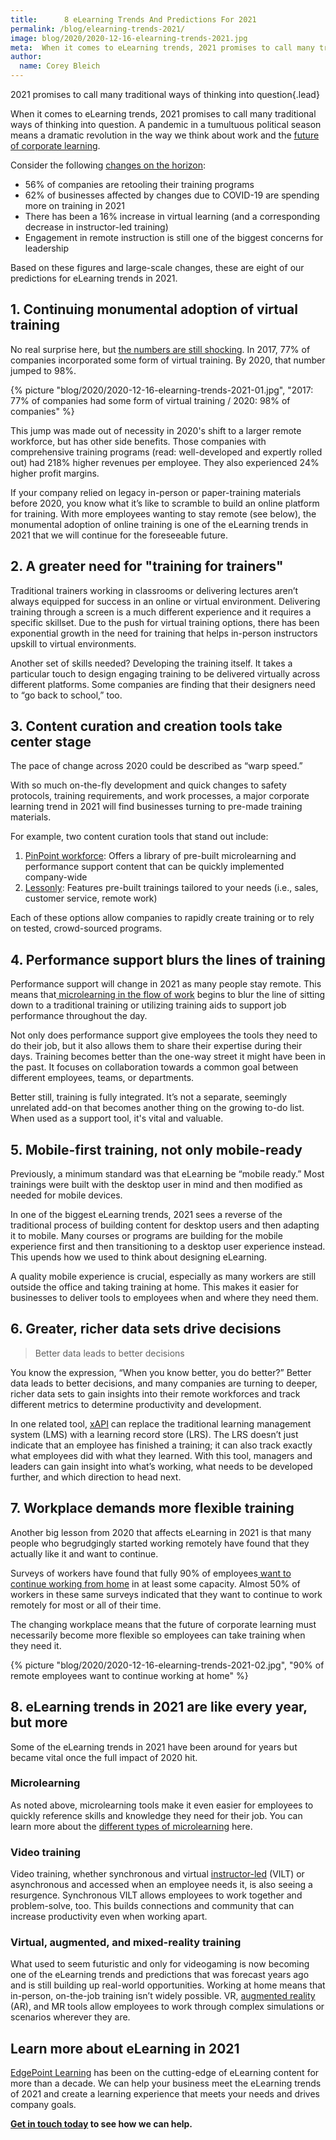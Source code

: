 ```yaml
---
title:      8 eLearning Trends And Predictions For 2021
permalink: /blog/elearning-trends-2021/
image: blog/2020/2020-12-16-elearning-trends-2021.jpg
meta:  When it comes to eLearning trends, 2021 promises to call many traditional ways of thinking into question. These are our predictions for 2021 trends.
author:
  name: Corey Bleich
---
```


2021 promises to call many traditional ways of thinking into question{.lead}

When it comes to eLearning trends, 2021 promises to call many traditional ways of thinking into question. A pandemic in a tumultuous political season means a dramatic revolution in the way we think about work and the [future of corporate learning](/blog/future-of-corporate-training-2019/). 

Consider the following [changes on the horizon](https://www.nxtbook.com/nxtbooks/trainingindustry/tiq_20200708/index.php#/p/4):

* 56% of companies are retooling their training programs
* 62% of businesses affected by changes due to COVID-19 are spending more on training in 2021
* There has been a 16% increase in virtual learning (and a corresponding decrease in instructor-led training)
* Engagement in remote instruction is still one of the biggest concerns for leadership

Based on these figures and large-scale changes, these are eight of our predictions for eLearning trends in 2021.

## 1. Continuing monumental adoption of virtual training 

No real surprise here, but [the numbers are still shocking](https://techjury.net/blog/elearning-statistics/). In 2017, 77% of companies incorporated some form of virtual training. By 2020, that number jumped to 98%. 

{% picture "blog/2020/2020-12-16-elearning-trends-2021-01.jpg", "2017: 77% of companies had some form of virtual training / 2020: 98% of companies" %}

This jump was made out of necessity in 2020's shift to a larger remote workforce, but has other side benefits. Those companies with comprehensive training programs (read: well-developed and expertly rolled out) had 218% higher revenues per employee. They also experienced 24% higher profit margins.

If your company relied on legacy in-person or paper-training materials before 2020, you know what it’s like to scramble to build an online platform for training. With more employees wanting to stay remote (see below), the monumental adoption of online training is one of the eLearning trends in 2021 that we will continue for the foreseeable future.

## 2. A greater need for "training for trainers" 

Traditional trainers working in classrooms or delivering lectures aren’t always equipped for success in an online or virtual environment. Delivering training through a screen is a much different experience and it requires a specific skillset. Due to the push for virtual training options, there has been exponential growth in the need for training that helps in-person instructors upskill to virtual environments. 

Another set of skills needed? Developing the training itself. It takes a particular touch to design engaging training to be delivered virtually across different platforms. Some companies are finding that their designers need to “go back to school,” too. 

## 3. Content curation and creation tools take center stage  

The pace of change across 2020 could be described as “warp speed.” 

With so much on-the-fly development and quick changes to safety protocols, training requirements, and work processes, a major corporate learning trend in 2021 will find businesses turning to pre-made training materials.

For example, two content curation tools that stand out include: 

1. [PinPoint workforce](https://www.pinpointworkforce.com/): Offers a library of pre-built microlearning and performance support content that can be quickly implemented company-wide
2. [Lessonly](https://www.lessonly.com/): Features pre-built trainings tailored to your needs (i.e., sales, customer service, remote work)

Each of these options allow companies to rapidly create training or to rely on tested, crowd-sourced programs.

## 4. Performance support blurs the lines of training 

Performance support will change in 2021 as many people stay remote. This means that[ microlearning in the flow of work](https://www.pinpointworkforce.com/post/microlearing-in-the-flow-of-work) begins to blur the line of sitting down to a traditional training or utilizing training aids to support job performance throughout the day.

Not only does performance support give employees the tools they need to do their job, but it also allows them to share their expertise during their days. Training becomes better than the one-way street it might have been in the past. It focuses on collaboration towards a common goal between different employees, teams, or departments.

Better still, training is fully integrated. It’s not a separate, seemingly unrelated add-on that becomes another thing on the growing to-do list. When used as a support tool, it's vital and valuable. 

## 5. Mobile-first training, not only mobile-ready 

Previously, a minimum standard was that eLearning be “mobile ready.” Most trainings were built with the desktop user in mind and then modified as needed for mobile devices.

In one of the biggest eLearning trends, 2021 sees a reverse of the traditional process of building content for desktop users and then adapting it to mobile. Many courses or programs are building for the mobile experience first and then transitioning to a desktop user experience instead. This upends how we used to think about designing eLearning. 

A quality mobile experience is crucial, especially as many workers are still outside the office and taking training at home. This makes it easier for businesses to deliver tools to employees when and where they need them.

## 6. Greater, richer data sets drive decisions  

>Better data leads to better decisions


You know the expression, “When you know better, you do better?” Better data leads to better decisions, and many companies are turning to deeper, richer data sets to gain insights into their remote workforces and track different metrics to determine productivity and development. 

In one related tool, [xAPI](https://xapi.com/) can replace the traditional learning management system (LMS) with a learning record store (LRS). The LRS doesn’t just indicate that an employee has finished a training; it can also track exactly what employees did with what they learned. With this tool, managers and leaders can gain insight into what’s working, what needs to be developed further, and which direction to head next.

## 7. Workplace demands more flexible training 

Another big lesson from 2020 that affects eLearning in 2021 is that many people who begrudgingly started working remotely have found that they actually like it and want to continue. 

Surveys of workers have found that fully 90% of employees[ want to continue working from home](https://workplaceinsight.net/large-majority-of-people-want-to-continue-some-form-of-flexible-working/) in at least some capacity. Almost 50% of workers in these same surveys indicated that they want to continue to work remotely for most or all of their time.

The changing workplace means that the future of corporate learning must necessarily become more flexible so employees can take training when they need it.  

{% picture "blog/2020/2020-12-16-elearning-trends-2021-02.jpg", "90% of remote employees want to continue working at home" %}

## 8. eLearning trends in 2021 are like every year, but more 

Some of the eLearning trends in 2021 have been around for years but became vital once the full impact of 2020 hit. 

### Microlearning

As noted above, microlearning tools make it even easier for employees to quickly reference skills and knowledge they need for their job. You can learn more about the [different types of microlearning](/blog/types-of-microlearning/) here.

### Video training

Video training, whether synchronous and virtual [instructor-led](/blogs/virtual-instructor-led-training/) (VILT) or asynchronous and accessed when an employee needs it, is also seeing a resurgence. Synchronous VILT allows employees to work together and problem-solve, too. This builds connections and community that can increase productivity even when working apart. 

### Virtual, augmented, and mixed-reality training

What used to seem futuristic and only for videogaming is now becoming one of the eLearning trends and predictions that was forecast years ago and is still building up real-world opportunities. Working at home means that in-person, on-the-job training isn’t widely possible. VR, [augmented reality](/blog/future-of-augmented-reality/) (AR), and MR tools allow employees to work through complex simulations or scenarios wherever they are.

## Learn more about eLearning in 2021

[EdgePoint Learning](https://www.edgepointlearning.com/) has been on the cutting-edge of eLearning content for more than a decade. We can help your business meet the eLearning trends of 2021 and create a learning experience that meets your needs and drives company goals. 

**[Get in touch today](/contact/) to see how we can help.**
